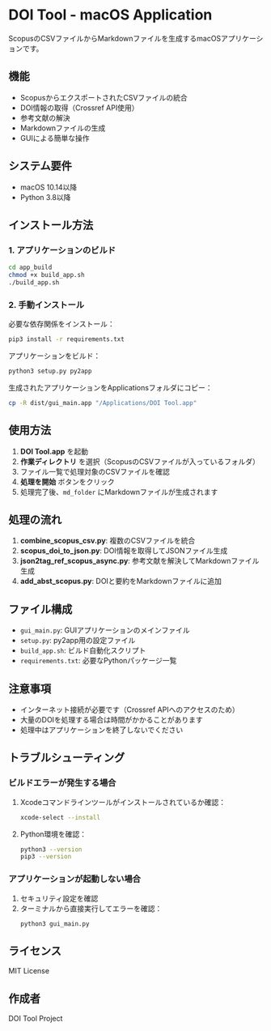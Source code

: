 # DOI Tool - macOS Application

ScopusのCSVファイルからMarkdownファイルを生成するmacOSアプリケーションです。

## 機能

- ScopusからエクスポートされたCSVファイルの統合
- DOI情報の取得（Crossref API使用）
- 参考文献の解決
- Markdownファイルの生成
- GUIによる簡単な操作

## システム要件

- macOS 10.14以降
- Python 3.8以降

## インストール方法

### 1. アプリケーションのビルド

```bash
cd app_build
chmod +x build_app.sh
./build_app.sh
```

### 2. 手動インストール

必要な依存関係をインストール：

```bash
pip3 install -r requirements.txt
```

アプリケーションをビルド：

```bash
python3 setup.py py2app
```

生成されたアプリケーションをApplicationsフォルダにコピー：

```bash
cp -R dist/gui_main.app "/Applications/DOI Tool.app"
```

## 使用方法

1. **DOI Tool.app** を起動
2. **作業ディレクトリ** を選択（ScopusのCSVファイルが入っているフォルダ）
3. ファイル一覧で処理対象のCSVファイルを確認
4. **処理を開始** ボタンをクリック
5. 処理完了後、`md_folder` にMarkdownファイルが生成されます

## 処理の流れ

1. **combine_scopus_csv.py**: 複数のCSVファイルを統合
2. **scopus_doi_to_json.py**: DOI情報を取得してJSONファイル生成
3. **json2tag_ref_scopus_async.py**: 参考文献を解決してMarkdownファイル生成
4. **add_abst_scopus.py**: DOIと要約をMarkdownファイルに追加

## ファイル構成

- `gui_main.py`: GUIアプリケーションのメインファイル
- `setup.py`: py2app用の設定ファイル
- `build_app.sh`: ビルド自動化スクリプト
- `requirements.txt`: 必要なPythonパッケージ一覧

## 注意事項

- インターネット接続が必要です（Crossref APIへのアクセスのため）
- 大量のDOIを処理する場合は時間がかかることがあります
- 処理中はアプリケーションを終了しないでください

## トラブルシューティング

### ビルドエラーが発生する場合

1. Xcodeコマンドラインツールがインストールされているか確認：
   ```bash
   xcode-select --install
   ```

2. Python環境を確認：
   ```bash
   python3 --version
   pip3 --version
   ```

### アプリケーションが起動しない場合

1. セキュリティ設定を確認
2. ターミナルから直接実行してエラーを確認：
   ```bash
   python3 gui_main.py
   ```

## ライセンス

MIT License

## 作成者

DOI Tool Project
